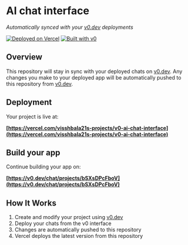 # AI chat interface

*Automatically synced with your [v0.dev](https://v0.dev) deployments*

[![Deployed on Vercel](https://img.shields.io/badge/Deployed%20on-Vercel-black?style=for-the-badge&logo=vercel)](https://vercel.com/visshbala21s-projects/v0-ai-chat-interface)
[![Built with v0](https://img.shields.io/badge/Built%20with-v0.dev-black?style=for-the-badge)](https://v0.dev/chat/projects/bSXsDPcFboV)

## Overview

This repository will stay in sync with your deployed chats on [v0.dev](https://v0.dev).
Any changes you make to your deployed app will be automatically pushed to this repository from [v0.dev](https://v0.dev).

## Deployment

Your project is live at:

**[https://vercel.com/visshbala21s-projects/v0-ai-chat-interface](https://vercel.com/visshbala21s-projects/v0-ai-chat-interface)**

## Build your app

Continue building your app on:

**[https://v0.dev/chat/projects/bSXsDPcFboV](https://v0.dev/chat/projects/bSXsDPcFboV)**

## How It Works

1. Create and modify your project using [v0.dev](https://v0.dev)
2. Deploy your chats from the v0 interface
3. Changes are automatically pushed to this repository
4. Vercel deploys the latest version from this repository